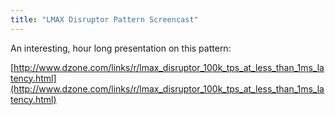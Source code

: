 ```yaml
---
title: "LMAX Disruptor Pattern Screencast"
---
```

An interesting, hour long presentation on this pattern:

[http://www.dzone.com/links/r/lmax_disruptor_100k_tps_at_less_than_1ms_latency.html](http://www.dzone.com/links/r/lmax_disruptor_100k_tps_at_less_than_1ms_latency.html)
